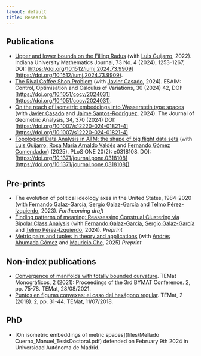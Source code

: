 ```yaml
---
layout: default
title: Research
---
```


## Publications
* [Upper and lower bounds on the Filling Radus](https://arxiv.org/pdf/2206.08032.pdf) (with [Luis Guijarro](https://matematicas.uam.es/~luis.guijarro/), 2022). Indiana University Mathematics Journal, 73 No. 4 (2024), 1253-1267, DOI: [https://doi.org/10.1512/iumj.2024.73.9909](https://doi.org/10.1512/iumj.2024.73.9909).
* [The Rival Coffee Shop Problem](https://www.esaim-cocv.org/articles/cocv/abs/2024/01/cocv230213/cocv230213.html) (with [Javier Casado](https://javiercasadoa.github.io/personalpage/), 2024). ESAIM: Control, Optimisation and Calculus of Variations, 30 (2024) 42, DOI: [https://doi.org/10.1051/cocv/2024031](https://doi.org/10.1051/cocv/2024031).
* [On the reach of isometric embeddings into Wasserstein type spaces](https://link.springer.com/article/10.1007/s12220-024-01821-4) (with [Javier Casado](https://javiercasadoa.github.io/personalpage/) and [Jaime Santos-Rodríguez](http://jaime-santos.github.io/math/), 2024). The Journal of Geometric Analysis, 34, 370 (2024) DOI: [https://doi.org/10.1007/s12220-024-01821-4](https://doi.org/10.1007/s12220-024-01821-4)
* [Topological Data Analysis in ATM: the shape of big flight data sets](https://journals.plos.org/plosone/article?id=10.1371/journal.pone.0318108) (with [Luis Guijarro](https://matematicas.uam.es/~luis.guijarro/), [Rosa María Arnaldo Valdés](https://www.upm.es/observatorio/vi/index.jsp?pageac=investigador.jsp&idInvestigador=7789) and [Fernando Gómez Comendador](https://www.upm.es/observatorio/vi/index.jsp?pageac=investigador.jsp&idInvestigador=5340)) (2025). PLoS ONE 20(2): e0318108. DOI: [https://doi.org/10.1371/journal.pone.0318108](https://doi.org/10.1371/journal.pone.0318108])
 

## Pre-prints
* The evolution of political ideology axes  in the United States, 1984-2020 (with [Fernando Galaz-García](https://www.durham.ac.uk/staff/fernando-galaz-garcia/), [Sergio Galaz-García](https://sergiogalazgarcia.com/) and [Telmo Pérez-Izquierdo](https://telmoperiz.github.io), 2023). *Forthcoming draft*
* [Finding patterns of meaning: Reassessing Construal Clustering via Bipolar Class Analysis](https://arxiv.org/abs/2404.17042v2) (with [Fernando Galaz-García](https://www.durham.ac.uk/staff/fernando-galaz-garcia/), [Sergio Galaz-García](https://sergiogalazgarcia.com/) and [Telmo Pérez-Izquierdo](https://telmoperiz.github.io), 2024). *Preprint*
* [Metric pairs and tuples in theory and applications](https://arxiv.org/abs/2505.12735) (with [Andrés Ahumada Gómez](https://sites.google.com/view/andres-ahumada-gomez) and [Mauricio Che](https://sites.google.com/view/mauriciochemoguel/), 2025) *Preprint*
   

## Non-index publications
* [Convergence of manifolds with totally bounded curvature](https://temat.es/monograficos/article/view/vol2-p75). TEMat Monográficos, 2 (2021): Proceedings of the 3rd BYMAT Conference. 2, pp. 75-78. TEMat, 28/08/2021.
* [Puntos en figuras convexas: el caso del hexágono regular](https://temat.es/articulo/2018-p31). TEMat, 2 (2018). 2, pp. 31-44. TEMat, 11/07/2018.

## PhD
* [On isometric embeddings of metric spaces](files/Mellado Cuerno_Manuel_TesisDoctoral.pdf) defended on February 9th 2024 in Universidad Autónoma de Madrid.


